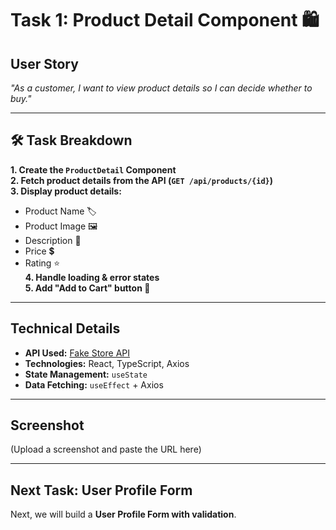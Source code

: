 # Task 1: Product Detail Component 🛍️

##  User Story
*"As a customer, I want to view product details so I can decide whether to buy."*

---

## 🛠 Task Breakdown
 **1. Create the `ProductDetail` Component**  
 **2. Fetch product details from the API (`GET /api/products/{id}`)**  
 **3. Display product details:**
   - Product Name 🏷️
   - Product Image 🖼️
   - Description 📝
   - Price 💲
   - Rating ⭐  
 **4. Handle loading & error states**  
 **5. Add "Add to Cart" button 🛒**  

---

##  Technical Details
- **API Used:** [Fake Store API](https://fakestoreapi.com/products/1)
- **Technologies:** React, TypeScript, Axios
- **State Management:** `useState`
- **Data Fetching:** `useEffect` + Axios

---

##  Screenshot
(Upload a screenshot and paste the URL here)

---

##  Next Task: User Profile Form
 Next, we will build a **User Profile Form with validation**.
